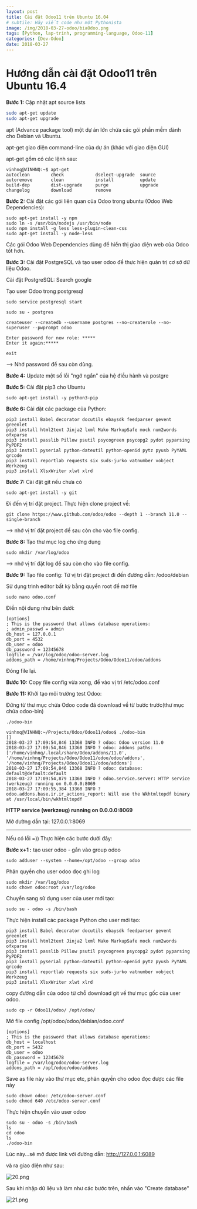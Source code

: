 ```yaml
---
layout: post
title: Cài đặt Odoo11 trên Ubuntu 16.04
# subtile: Hãy viết code như một Pythonista
image: /img/2018-03-27-odoo/biaOdoo.png
tags: [Python, lap-trinh, programming-language, Odoo-11]
categories: [Dev-Odoo]
date: 2018-03-27
---
```


# Hướng dẫn cài đặt Odoo11 trên Ubuntu 16.4

**Bước 1:** Cập nhật apt source lists

```bash
sudo apt-get update
sudo apt-get upgrade
```

apt (Advance package tool) một dự án lớn chứa các gói phần mềm dành cho Debian và Ubuntu.

apt-get giao diện command-line của dự án (khác với giao diện GUI)

apt-get gồm có các lệnh sau: 

```
vinhnq@VINHNQ:~$ apt-get 
autoclean        check            dselect-upgrade  source
autoremove       clean            install          update
build-dep        dist-upgrade     purge            upgrade
changelog        download         remove        
```


**Bước 2:** Cài đặt các gói liên quan của Odoo trong ubuntu (Odoo Web Dependencies):
```
sudo apt-get install -y npm
sudo ln -s /usr/bin/nodejs /usr/bin/node
sudo npm install -g less less-plugin-clean-css
sudo apt-get install -y node-less
```

Các gói Odoo Web Dependencies dùng để hiển thị giao diện web của Odoo tốt hơn.

**Bước 3:** Cài đặt PostgreSQL và tạo user odoo để thực hiện quản trị cơ sở dữ liệu Odoo.

Cài đặt PostgreSQL: Search google

Tạo user Odoo trong postgresql

```
sudo service postgresql start

sudo su - postgres

createuser --createdb --username postgres --no-createrole --no-superuser --pwprompt odoo

```
```
Enter password for new role: *****
Enter it again:*****

exit
```

--> Nhớ password để  sau còn dùng.


**Bước 4:** Update một số lỗi "ngớ ngẩn" của hệ điều hành và postgre


**Bước 5:** Cài đặt pip3 cho Ubuntu

```
sudo apt-get install -y python3-pip

```

**Bước 6:** Cài đặt các package của Python:

```
pip3 install Babel decorator docutils ebaysdk feedparser gevent greenlet
pip3 install html2text Jinja2 lxml Mako MarkupSafe mock num2words ofxparse
pip3 install passlib Pillow psutil psycogreen psycopg2 pydot pyparsing PyPDF2
pip3 install pyserial python-dateutil python-openid pytz pyusb PyYAML qrcode
pip3 install reportlab requests six suds-jurko vatnumber vobject Werkzeug
pip3 install XlsxWriter xlwt xlrd 
```

**Bước 7:** Cài đặt git nếu chưa có

```
sudo apt-get install -y git

```


Đi đến vị trí đặt project. Thực hiện clone project về:
```
git clone https://www.github.com/odoo/odoo --depth 1 --branch 11.0 --single-branch
```

--> nhớ vị trí đặt project để sau còn cho vào file config.

**Bước 8:** Tạo thư mục log cho ứng dụng
```
sudo mkdir /var/log/odoo
```
--> nhớ vị trí đặt log để sau còn cho vào file config.

**Bước 9:** Tạo file config: 
Từ vị trí đặt project đi đến đường dẫn:  /odoo/debian

Sử dụng trình editor bất kỳ bằng quyền root để mở file
```
sudo nano odoo.conf
```

Điền nội dung như bên dưới: 

```
[options]
; This is the password that allows database operations:
; admin_passwd = admin
db_host = 127.0.0.1 
db_port = 4532 
db_user = odoo
db_password = 12345678
logfile = /var/log/odoo/odoo-server.log
addons_path = /home/vinhnq/Projects/Odoo/Odoo11/odoo/addons
```

Đóng file lại.

**Bước 10:**
Copy file config vừa xong, để  vào vị trí
/etc/odoo.conf


**Bước 11:**
Khởi tạo môi trường test Odoo:

Đứng từ thư mục chứa Odoo code đã download về từ bước trước(thư mục chứa odoo-bin)

```
./odoo-bin
```

```
vinhnq@VINHNQ:~/Projects/Odoo/Odoo11/odoo$ ./odoo-bin
[]
2018-03-27 17:09:54,846 13368 INFO ? odoo: Odoo version 11.0
2018-03-27 17:09:54,846 13368 INFO ? odoo: addons paths: ['/home/vinhnq/.local/share/Odoo/addons/11.0', '/home/vinhnq/Projects/Odoo/Odoo11/odoo/odoo/addons', '/home/vinhnq/Projects/Odoo/Odoo11/odoo/addons']
2018-03-27 17:09:54,846 13368 INFO ? odoo: database: default@default:default
2018-03-27 17:09:54,879 13368 INFO ? odoo.service.server: HTTP service (werkzeug) running on 0.0.0.0:8069
2018-03-27 17:09:55,384 13368 INFO ? odoo.addons.base.ir.ir_actions_report: Will use the Wkhtmltopdf binary at /usr/local/bin/wkhtmltopdf
````

**HTTP service (werkzeug) running on 0.0.0.0:8069**

Mở đường dẫn tại: 127.0.0.1:8069


---------------
Nếu có lỗi =)) 
Thực hiện các bước dưới đây:


**Bước x+1 :**  tạo user odoo - gắn vào group odoo

```
sudo adduser --system --home=/opt/odoo --group odoo
```

Phân quyền cho user odoo đọc ghi log

```
sudo mkdir /var/log/odoo
sudo chown odoo:root /var/log/odoo
```

Chuyển sang sử dụng user của user mới tạo:



```
sudo su - odoo -s /bin/bash
```

Thực hiện install các package Python cho user mới tạo:

```
pip3 install Babel decorator docutils ebaysdk feedparser gevent greenlet
pip3 install html2text Jinja2 lxml Mako MarkupSafe mock num2words ofxparse
pip3 install passlib Pillow psutil psycogreen psycopg2 pydot pyparsing PyPDF2
pip3 install pyserial python-dateutil python-openid pytz pyusb PyYAML qrcode
pip3 install reportlab requests six suds-jurko vatnumber vobject Werkzeug
pip3 install XlsxWriter xlwt xlrd 
```

copy đường dẫn của odoo từ chỗ download git về thư mục gốc của user odoo.
```
sudo cp -r Odoo11/odoo/ /opt/odoo/
```

Mở file config /opt/odoo/odoo/debian/odoo.conf

```
[options]
; This is the password that allows database operations:
db_host = localhost
db_port = 5432 
db_user = odoo
db_password = 12345678
logfile = /var/log/odoo/odoo-server.log
addons_path = /opt/odoo/odoo/addons
```

Save as file này vào thư mục etc, phân quyền cho odoo đọc được các file này

```
sudo chown odoo: /etc/odoo-server.conf
sudo chmod 640 /etc/odoo-server.conf
```

Thực hiện chuyển vào user odoo
```
sudo su - odoo -s /bin/bash
ls
cd odoo
ls
./odoo-bin

```

Lúc này...sẽ mở được link với đường dẫn: 
http://127.0.0.1:6089

và ra giao diện như sau:

![20.png](/img/2018-03-27-odoo/Selection_020.png)

Sau khi nhập dữ liệu và làm như các bước trên, nhấn vào "Create database"

![21.png](/img/2018-03-27-odoo/Selection_021.png)

